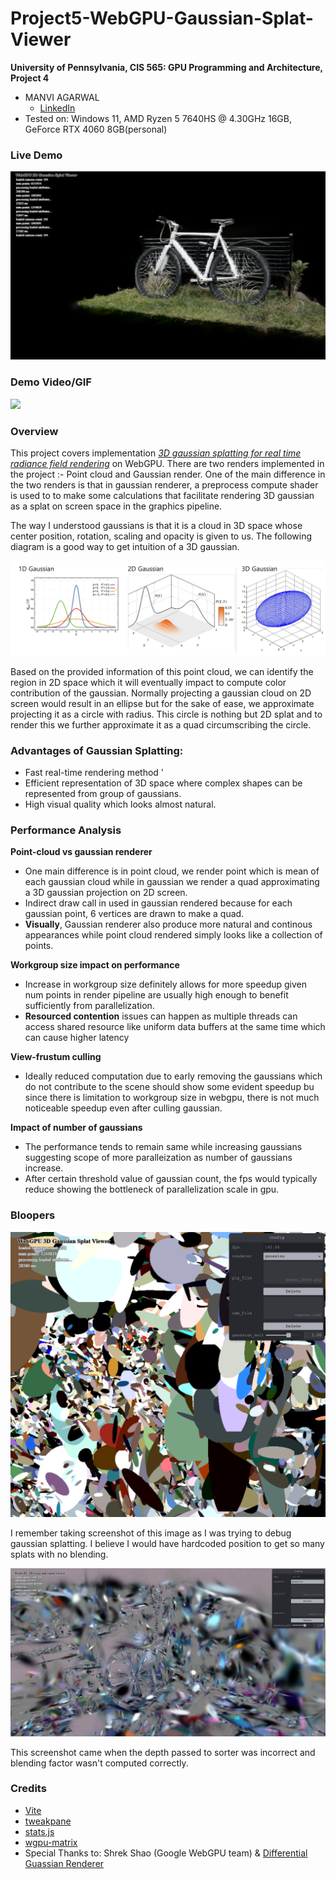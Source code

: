 # Project5-WebGPU-Gaussian-Splat-Viewer

**University of Pennsylvania, CIS 565: GPU Programming and Architecture, Project 4**

* MANVI AGARWAL
  * [LinkedIn](https://www.linkedin.com/in/manviagarwal27/)
* Tested on: Windows 11, AMD Ryzen 5 7640HS @ 4.30GHz 16GB, GeForce RTX 4060 8GB(personal)

### Live Demo

[![](images/GaussianSplatBicycleRendere.png)](https://manvi27.github.io/Project5-WebGPU-Gaussian-Splat-Viewer/)

### Demo Video/GIF

![](images/BonsaiDemo.gif)

### Overview

  This project covers implementation [*3D gaussian splatting for real time radiance field rendering*](https://repo-sam.inria.fr/fungraph/3d-gaussian-splatting/3d_gaussian_splatting_high.pdf) on WebGPU. There are two renders implemented in the project :- Point cloud and Gaussian render. 
  One of the main difference in the two renders is that in gaussian renderer, a preprocess compute shader is used to to make some calculations that facilitate rendering 3D gaussian as a splat on screen space in the graphics pipeline. 

  The way I understood gaussians is that it is a cloud in 3D space whose center position, rotation, scaling and opacity is given to us. The following diagram is a good way to get intuition of a 3D gaussian.

  ![](images/kdGaussian.png)


  Based on the provided information of this point cloud, we can identify the region in 2D space which it will eventually impact to compute color contribution of the gaussian. Normally projecting a gaussian cloud on 2D screen would result in an ellipse but for the sake of ease, we approximate projecting it as a circle with radius. This circle is nothing but 2D splat and to render this we further approximate it as a quad circumscribing the circle. 

### Advantages of Gaussian Splatting:

- Fast real-time rendering method '
- Efficient representation of 3D space where complex shapes can be represented from group of gaussians.
- High visual quality which looks almost natural.


### Performance Analysis

**Point-cloud vs gaussian renderer**

- One main difference is in point cloud, we render point which is mean of each gaussian cloud while in gaussian we render a quad approximating a 3D gaussian projection on 2D screen.
- Indirect draw call in used in gaussian rendered because for each gaussian point, 6 vertices are drawn to make a quad.
- **Visually**, Gaussian renderer also produce more natural and continous appearances while point cloud rendered simply looks like a collection of points.

**Workgroup size impact on performance**

- Increase in workgroup size definitely allows for more speedup given num points in render pipeline are usually high enough to benefit sufficiently from parallelization.
- **Resourced contention** issues can happen as multiple threads can access shared resource like uniform data buffers at the same time which can cause higher latency 

**View-frustum culling**

- Ideally reduced computation due to early removing the gaussians which do not contribute to the scene should show some evident speedup bu since there is limitation to workgroup size in webgpu, there is not much noticeable speedup even after culling gaussian.

**Impact of number of gaussians**

- The performance tends to remain same while increasing gaussians suggesting scope of more paralleization as number of gaussians increase.
- After certain threshold value of gaussian count, the fps would typically reduce showing the bottleneck of parallelization scale in gpu.

### Bloopers

 ![](images/blooper_1.png)

 I remember taking screenshot of this image as I was trying to debug gaussian splatting. I believe I would have hardcoded position to get so many splats with no blending.


 ![](images/blooper_2.png)

This screenshot came when the depth passed to sorter was incorrect and blending factor wasn't computed correctly.

### Credits

- [Vite](https://vitejs.dev/)
- [tweakpane](https://tweakpane.github.io/docs//v3/monitor-bindings/)
- [stats.js](https://github.com/mrdoob/stats.js)
- [wgpu-matrix](https://github.com/greggman/wgpu-matrix)
- Special Thanks to: Shrek Shao (Google WebGPU team) & [Differential Guassian Renderer](https://github.com/graphdeco-inria/diff-gaussian-rasterization)

